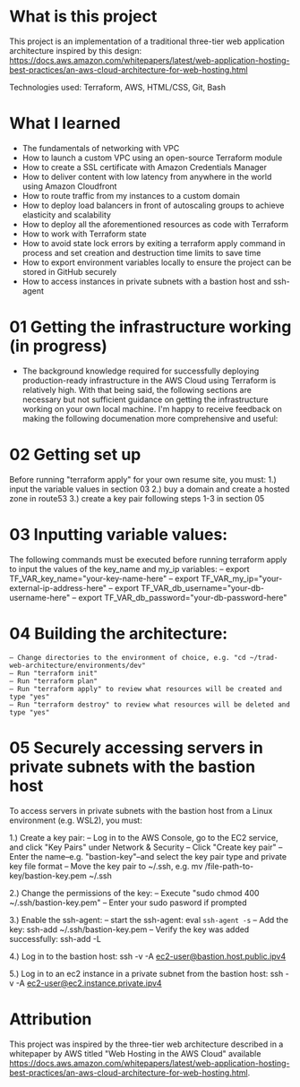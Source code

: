 # What is this project
This project is an implementation of a traditional three-tier web application architecture inspired by this design:
https://docs.aws.amazon.com/whitepapers/latest/web-application-hosting-best-practices/an-aws-cloud-architecture-for-web-hosting.html

Technologies used: Terraform, AWS, HTML/CSS, Git, Bash

# What I learned
- The fundamentals of networking with VPC
- How to launch a custom VPC using an open-source Terraform module
- How to create a SSL certificate with Amazon Credentials Manager
- How to deliver content with low latency from anywhere in the world using Amazon Cloudfront
- How to route traffic from my instances to a custom domain
- How to deploy load balancers in front of autoscaling groups to achieve elasticity and scalability
- How to deploy all the aforementioned resources as code with Terraform
- How to work with Terraform state
- How to avoid state lock errors by exiting a terraform apply command in process and set creation and destruction time limits to save time
- How to export environment variables locally to ensure the project can be stored in GitHub securely
- How to access instances in private subnets with a bastion host and ssh-agent

# 01 Getting the infrastructure working (in progress)
- The background knowledge required for successfully deploying production-ready infrastructure in the AWS Cloud using Terraform is relatively high. With that being said, the following sections are necessary but not sufficient guidance on getting the infrastructure working on your own local machine. I'm happy to receive feedback on making the following documenation more comprehensive and useful:

# 02 Getting set up
Before running "terraform apply" for your own resume site, you must:
1.) input the variable values in section 03
2.) buy a domain and create a hosted zone in route53
3.) create a key pair following steps 1-3 in section 05

# 03 Inputting variable values:
The following commands must be executed before running terraform apply to input the values of the key_name and my_ip variables:
    – export TF_VAR_key_name="your-key-name-here"
    – export TF_VAR_my_ip="your-external-ip-address-here"
    – export TF_VAR_db_username="your-db-username-here"
    – export TF_VAR_db_password="your-db-password-here"

# 04 Building the architecture:
    – Change directories to the environment of choice, e.g. "cd ~/trad-web-architecture/environments/dev"
    – Run "terraform init"
    – Run "terraform plan"
    – Run "terraform apply" to review what resources will be created and type "yes"
    – Run "terraform destroy" to review what resources will be deleted and type "yes"

# 05 Securely accessing servers in private subnets with the bastion host
To access servers in private subnets with the bastion host from a Linux environment (e.g. WSL2), you must:

1.) Create a key pair:
    – Log in to the AWS Console, go to the EC2 service, and click "Key Pairs" under Network & Security
    – Click "Create key pair"
    – Enter the name–e.g. "bastion-key"–and select the key pair type and private key file format
    – Move the key pair to ~/.ssh, e.g. mv /file-path-to-key/bastion-key.pem ~/.ssh

2.) Change the permissions of the key:
    – Execute "sudo chmod 400 ~/.ssh/bastion-key.pem"
    – Enter your sudo pasword if prompted

3.) Enable the ssh-agent:
    – start the ssh-agent:  eval `ssh-agent -s` 
    – Add the key: ssh-add ~/.ssh/bastion-key.pem
    – Verify the key was added successfully: ssh-add -L

4.) Log in to the bastion host: ssh -v -A ec2-user@bastion.host.public.ipv4

5.) Log in to an ec2 instance in a private subnet from the bastion host: ssh -v -A ec2-user@ec2.instance.private.ipv4

# Attribution
This project was inspired by the three-tier web architecture described in a whitepaper by AWS titled "Web Hosting in the AWS Cloud" available https://docs.aws.amazon.com/whitepapers/latest/web-application-hosting-best-practices/an-aws-cloud-architecture-for-web-hosting.html.

